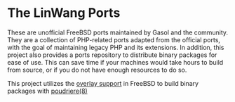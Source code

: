 # The LinWang Ports

These are unofficial FreeBSD ports maintained by Gasol and the community. They
are a collection of PHP-related ports adapted from the official ports, with the
goal of maintaining legacy PHP and its extensions. In addition, this project
also provides a ports repository to distribute binary packages for ease of use.
This can save time if your machines would take hours to build from source, or
if you do not have enough resources to do so.

This project utilizes the [overlay support](https://reviews.freebsd.org/D21468)
in FreeBSD to build binary packages with [poudriere(8)]

[poudriere(8)]: https://www.freebsd.org/cgi/man.cgi?query=poudriere&sektion=8&apropos=0&manpath=FreeBSD+13.1-RELEASE+and+Ports
